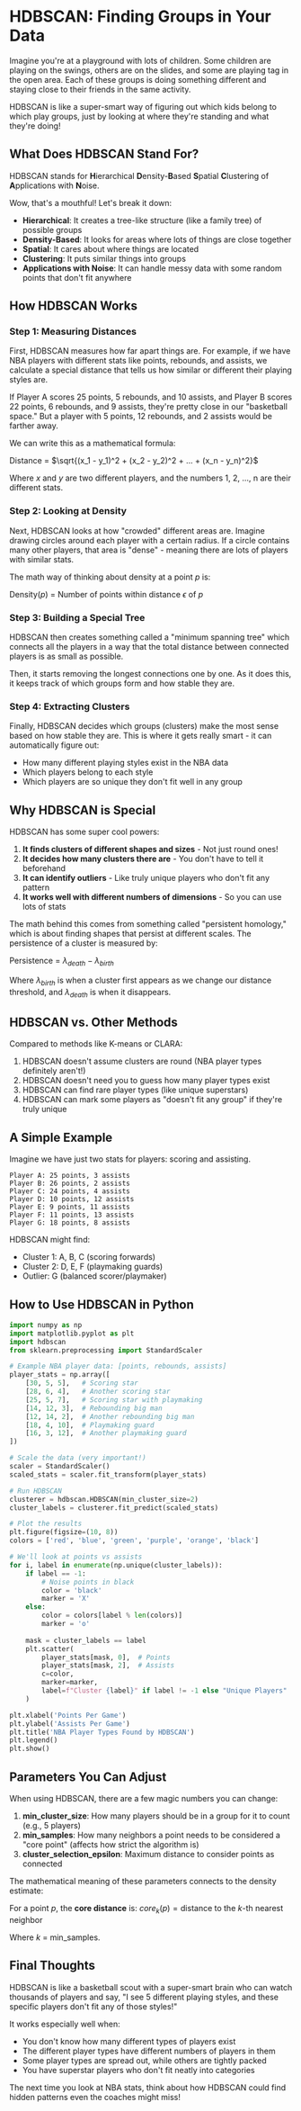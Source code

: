 # HDBSCAN: Finding Groups in Your Data

Imagine you're at a playground with lots of children. Some children are playing on the swings, others are on the slides, and some are playing tag in the open area. Each of these groups is doing something different and staying close to their friends in the same activity.

HDBSCAN is like a super-smart way of figuring out which kids belong to which play groups, just by looking at where they're standing and what they're doing!

## What Does HDBSCAN Stand For?

HDBSCAN stands for **H**ierarchical **D**ensity-**B**ased **S**patial **C**lustering of **A**pplications with **N**oise.

Wow, that's a mouthful! Let's break it down:

- **Hierarchical**: It creates a tree-like structure (like a family tree) of possible groups
- **Density-Based**: It looks for areas where lots of things are close together
- **Spatial**: It cares about where things are located
- **Clustering**: It puts similar things into groups
- **Applications with Noise**: It can handle messy data with some random points that don't fit anywhere

## How HDBSCAN Works

### Step 1: Measuring Distances

First, HDBSCAN measures how far apart things are. For example, if we have NBA players with different stats like points, rebounds, and assists, we calculate a special distance that tells us how similar or different their playing styles are.

If Player A scores 25 points, 5 rebounds, and 10 assists, and Player B scores 22 points, 6 rebounds, and 9 assists, they're pretty close in our "basketball space." But a player with 5 points, 12 rebounds, and 2 assists would be farther away.

We can write this as a mathematical formula:

Distance = $\sqrt{(x_1 - y_1)^2 + (x_2 - y_2)^2 + ... + (x_n - y_n)^2}$

Where $x$ and $y$ are two different players, and the numbers 1, 2, ..., n are their different stats.

### Step 2: Looking at Density

Next, HDBSCAN looks at how "crowded" different areas are. Imagine drawing circles around each player with a certain radius. If a circle contains many other players, that area is "dense" - meaning there are lots of players with similar stats.

The math way of thinking about density at a point $p$ is:

Density$(p)$ = Number of points within distance $\epsilon$ of $p$

### Step 3: Building a Special Tree

HDBSCAN then creates something called a "minimum spanning tree" which connects all the players in a way that the total distance between connected players is as small as possible.

Then, it starts removing the longest connections one by one. As it does this, it keeps track of which groups form and how stable they are.

### Step 4: Extracting Clusters

Finally, HDBSCAN decides which groups (clusters) make the most sense based on how stable they are. This is where it gets really smart - it can automatically figure out:

- How many different playing styles exist in the NBA data
- Which players belong to each style
- Which players are so unique they don't fit well in any group

## Why HDBSCAN is Special

HDBSCAN has some super cool powers:

1. **It finds clusters of different shapes and sizes** - Not just round ones!
2. **It decides how many clusters there are** - You don't have to tell it beforehand
3. **It can identify outliers** - Like truly unique players who don't fit any pattern
4. **It works well with different numbers of dimensions** - So you can use lots of stats

The math behind this comes from something called "persistent homology," which is about finding shapes that persist at different scales. The persistence of a cluster is measured by:

Persistence = $\lambda_{death} - \lambda_{birth}$

Where $\lambda_{birth}$ is when a cluster first appears as we change our distance threshold, and $\lambda_{death}$ is when it disappears.

## HDBSCAN vs. Other Methods

Compared to methods like K-means or CLARA:

1. HDBSCAN doesn't assume clusters are round (NBA player types definitely aren't!)
2. HDBSCAN doesn't need you to guess how many player types exist
3. HDBSCAN can find rare player types (like unique superstars)
4. HDBSCAN can mark some players as "doesn't fit any group" if they're truly unique

## A Simple Example

Imagine we have just two stats for players: scoring and assisting.

```
Player A: 25 points, 3 assists
Player B: 26 points, 2 assists  
Player C: 24 points, 4 assists
Player D: 10 points, 12 assists
Player E: 9 points, 11 assists
Player F: 11 points, 13 assists
Player G: 18 points, 8 assists
```

HDBSCAN might find:
- Cluster 1: A, B, C (scoring forwards)
- Cluster 2: D, E, F (playmaking guards)
- Outlier: G (balanced scorer/playmaker)

## How to Use HDBSCAN in Python

```python
import numpy as np
import matplotlib.pyplot as plt
import hdbscan
from sklearn.preprocessing import StandardScaler

# Example NBA player data: [points, rebounds, assists]
player_stats = np.array([
    [30, 5, 5],   # Scoring star
    [28, 6, 4],   # Another scoring star
    [25, 5, 7],   # Scoring star with playmaking
    [14, 12, 3],  # Rebounding big man
    [12, 14, 2],  # Another rebounding big man
    [18, 4, 10],  # Playmaking guard
    [16, 3, 12],  # Another playmaking guard
])

# Scale the data (very important!)
scaler = StandardScaler()
scaled_stats = scaler.fit_transform(player_stats)

# Run HDBSCAN
clusterer = hdbscan.HDBSCAN(min_cluster_size=2)
cluster_labels = clusterer.fit_predict(scaled_stats)

# Plot the results
plt.figure(figsize=(10, 8))
colors = ['red', 'blue', 'green', 'purple', 'orange', 'black']

# We'll look at points vs assists
for i, label in enumerate(np.unique(cluster_labels)):
    if label == -1:
        # Noise points in black
        color = 'black'
        marker = 'X'
    else:
        color = colors[label % len(colors)]
        marker = 'o'
    
    mask = cluster_labels == label
    plt.scatter(
        player_stats[mask, 0],  # Points
        player_stats[mask, 2],  # Assists
        c=color,
        marker=marker,
        label=f"Cluster {label}" if label != -1 else "Unique Players"
    )

plt.xlabel('Points Per Game')
plt.ylabel('Assists Per Game')
plt.title('NBA Player Types Found by HDBSCAN')
plt.legend()
plt.show()
```

## Parameters You Can Adjust

When using HDBSCAN, there are a few magic numbers you can change:

1. **min_cluster_size**: How many players should be in a group for it to count (e.g., 5 players)
2. **min_samples**: How many neighbors a point needs to be considered a "core point" (affects how strict the algorithm is)
3. **cluster_selection_epsilon**: Maximum distance to consider points as connected

The mathematical meaning of these parameters connects to the density estimate:

For a point $p$, the **core distance** is:
$core_k(p) = \text{distance to the } k\text{-th nearest neighbor}$

Where $k$ = min_samples.

## Final Thoughts

HDBSCAN is like a basketball scout with a super-smart brain who can watch thousands of players and say, "I see 5 different playing styles, and these specific players don't fit any of those styles!"

It works especially well when:
- You don't know how many different types of players exist
- The different player types have different numbers of players in them
- Some player types are spread out, while others are tightly packed
- You have superstar players who don't fit neatly into categories

The next time you look at NBA stats, think about how HDBSCAN could find hidden patterns even the coaches might miss!
